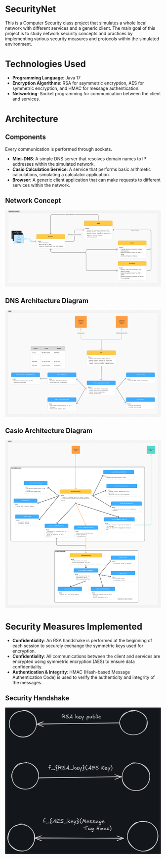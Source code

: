# SecurityNet
This is a Computer Security class project that simulates a whole local network with different services and a generic client. The main goal of this project is to study network security concepts and practices by implementing various security measures and protocols within the simulated environment.

# Technologies Used
- **Programming Language**: Java 17
- **Encryption Algorithms**: RSA for asymmetric encryption, AES for symmetric encryption, and HMAC for message authentication.
- **Networking**: Socket programming for communication between the client and services.

# Architecture 

## Components
Every communication is performed through sockets.
- **Mini-DNS**: A simple DNS server that resolves domain names to IP addresses within the simulated network.
- **Casio Calculation Service**: A service that performs basic arithmetic calculations, simulating a calculator application.
- **Browser**: A generic client application that can make requests to different services within the network.

## Network Concept
![Network Concept](https://github.com/andrade-paulo/SecurityNetwork/blob/main/SecurityNet.jpg)

## DNS Architecture Diagram
![DNS Architecture Diagram](https://github.com/andrade-paulo/SecurityNetwork/blob/main/SecurityNet_DNS.jpg)

## Casio Architecture Diagram
![Casio Architecture Diagram](https://github.com/andrade-paulo/SecurityNetwork/blob/main/SecurityNet_Casio.jpg)

# Security Measures Implemented
- **Confidentiality**: An RSA handshake is performed at the beginning of each session to securely exchange the symmetric keys used for encryption.
- **Confidentiality**: All communications between the client and services are encrypted using symmetric encryption (AES) to ensure data confidentiality.
- **Authentication & Integrity**: HMAC (Hash-based Message Authentication Code) is used to verify the authenticity and integrity of the messages.

## Security Handshake
![Security Handshake](https://github.com/andrade-paulo/SecurityNetwork/blob/main/SecurityNet_Handshake.png)

